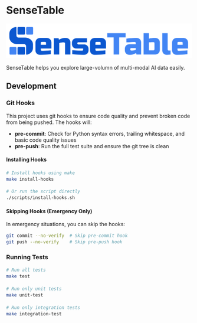 # SenseTable

![SenseTable](./sense_table/statics/SenseTable-light.svg)


SenseTable helps you explore large-volumn of multi-modal AI data easily.

## Development

### Git Hooks

This project uses git hooks to ensure code quality and prevent broken code from being pushed. The hooks will:

- **pre-commit**: Check for Python syntax errors, trailing whitespace, and basic code quality issues
- **pre-push**: Run the full test suite and ensure the git tree is clean

#### Installing Hooks

```bash
# Install hooks using make
make install-hooks

# Or run the script directly
./scripts/install-hooks.sh
```

#### Skipping Hooks (Emergency Only)

In emergency situations, you can skip the hooks:

```bash
git commit --no-verify  # Skip pre-commit hook
git push --no-verify    # Skip pre-push hook
```

### Running Tests

```bash
# Run all tests
make test

# Run only unit tests
make unit-test

# Run only integration tests
make integration-test
```

